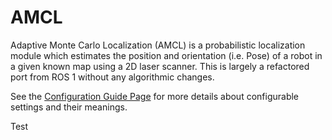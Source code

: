 # AMCL
Adaptive Monte Carlo Localization (AMCL) is a probabilistic localization module which estimates the position and orientation (i.e. Pose) of a robot in a given known map using a 2D laser scanner. This is largely a refactored port from ROS 1 without any algorithmic changes.

See the [Configuration Guide Page](https://navigation.ros.org/configuration/packages/configuring-amcl.html) for more details about configurable settings and their meanings.

Test

